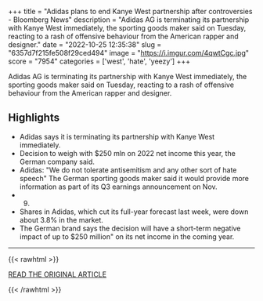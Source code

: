 +++
title = "Adidas plans to end Kanye West partnership after controversies - Bloomberg News"
description = "Adidas AG is terminating its partnership with Kanye West immediately, the sporting goods maker said on Tuesday, reacting to a rash of offensive behaviour from the American rapper and designer."
date = "2022-10-25 12:35:38"
slug = "6357d7f215fe508f29ced494"
image = "https://i.imgur.com/4qwtCgc.jpg"
score = "7954"
categories = ['west', 'hate', 'yeezy']
+++

Adidas AG is terminating its partnership with Kanye West immediately, the sporting goods maker said on Tuesday, reacting to a rash of offensive behaviour from the American rapper and designer.

## Highlights

- Adidas says it is terminating its partnership with Kanye West immediately.
- Decision to weigh with $250 mln on 2022 net income this year, the German company said.
- Adidas: "We do not tolerate antisemitism and any other sort of hate speech" The German sporting goods maker said it would provide more information as part of its Q3 earnings announcement on Nov.
- 9.
- Shares in Adidas, which cut its full-year forecast last week, were down about 3.8% in the market.
- The German brand says the decision will have a short-term negative impact of up to $250 million" on its net income in the coming year.

---

{{< rawhtml >}}
  <p class="article-category">
    <a target="_blank" href="https://www.reuters.com/business/adidas-plans-end-kanye-west-partnership-after-controversies-bloomberg-news-2022-10-25/">READ THE ORIGINAL ARTICLE</a>
  </p>
{{< /rawhtml >}}
